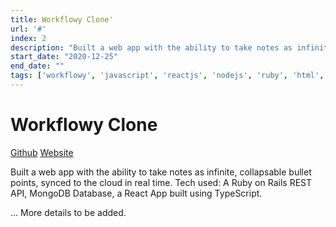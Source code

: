 ```yaml
---
title: Workflowy Clone'
url: '#'
index: 2
description: "Built a web app with the ability to take notes as infinite, collapsable bullet points, synced to the cloud in real time."
start_date: "2020-12-25"
end_date: ""
tags: ['workflowy', 'javascript', 'reactjs', 'nodejs', 'ruby', 'html', 'css']
---
```


# Workflowy Clone

<a href="https://github.com/virajvchavan/workflowy-clone" class="project_linkouts" target='_blank'>Github</a>
<a href="https://moar-notes.herokuapp.com" class="project_linkouts" target='_blank'>Website</a>

Built a web app with the ability to take notes as infinite, collapsable bullet points, synced to the cloud in real time.
Tech used: A Ruby on Rails REST API, MongoDB Database, a React App built using TypeScript.

... More details to be added.
